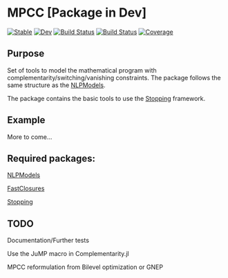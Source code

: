 # MPCC [Package in Dev]

[![Stable](https://img.shields.io/badge/docs-stable-blue.svg)](https://tmigot.github.io/MPCC.jl/stable)
[![Dev](https://img.shields.io/badge/docs-dev-blue.svg)](https://tmigot.github.io/MPCC.jl/dev)
[![Build Status](https://github.com/tmigot/MPCC.jl/actions/workflows/CI.yml/badge.svg?branch=main)](https://github.com/tmigot/MPCC.jl/actions/workflows/CI.yml?query=branch%3Amain)
[![Build Status](https://api.cirrus-ci.com/github/tmigot/MPCC.jl.svg)](https://cirrus-ci.com/github/tmigot/MPCC.jl)
[![Coverage](https://codecov.io/gh/tmigot/MPCC.jl/branch/main/graph/badge.svg)](https://codecov.io/gh/tmigot/MPCC.jl)

## Purpose

Set of tools to model the mathematical program with complementarity/switching/vanishing constraints.
The package follows the same structure as the [NLPModels](https://github.com/JuliaSmoothOptimizers/NLPModels.jl).

The package contains the basic tools to use the [Stopping](https://github.com/Goysa2/Stopping.jl) framework.

## Example

More to come...

## Required packages:

[NLPModels](https://github.com/JuliaSmoothOptimizers/NLPModels.jl)

[FastClosures](https://github.com/c42f/FastClosures.jl)

[Stopping](https://github.com/vepiteski/Stopping.jl)

## TODO

Documentation/Further tests

Use the JuMP macro in Complementarity.jl

MPCC reformulation from Bilevel optimization or GNEP
